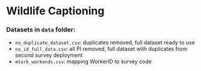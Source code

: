 # Wildlife Captioning

### Datasets in `data` folder:
- `no_duplicate_dataset.csv`: duplicates removed, full dataset ready to use
- `no_id_full_data.csv`: all PI removed, full dataset with duplicates from second survey deployment
- `mturk_workends.csv`: mapping WorkerID to survey code

